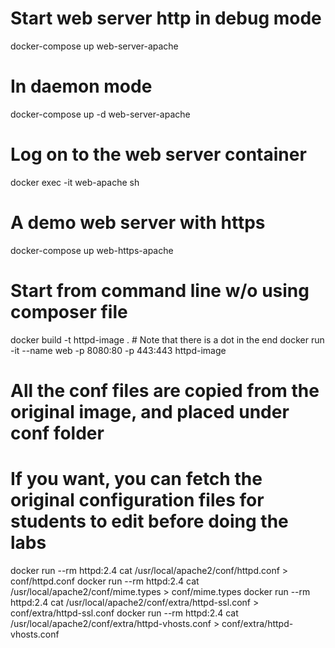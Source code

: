 # Start web server http in debug mode
docker-compose up web-server-apache
# In daemon mode
docker-compose up  -d web-server-apache  
# Log on to the web server container
docker exec -it web-apache sh    


# A demo web server with https
docker-compose up web-https-apache




# Start from command line w/o using composer file
docker build -t httpd-image . # Note that there is a dot in the end
docker run -it --name web -p 8080:80 -p 443:443 httpd-image



# All the conf files are copied from the original image, and placed under conf folder
# If you want, you can fetch the original configuration files for students to edit before doing the labs
docker run --rm httpd:2.4 cat /usr/local/apache2/conf/httpd.conf > conf/httpd.conf
docker run --rm httpd:2.4 cat /usr/local/apache2/conf/mime.types > conf/mime.types
docker run --rm httpd:2.4 cat /usr/local/apache2/conf/extra/httpd-ssl.conf > conf/extra/httpd-ssl.conf
docker run --rm httpd:2.4 cat /usr/local/apache2/conf/extra/httpd-vhosts.conf > conf/extra/httpd-vhosts.conf
